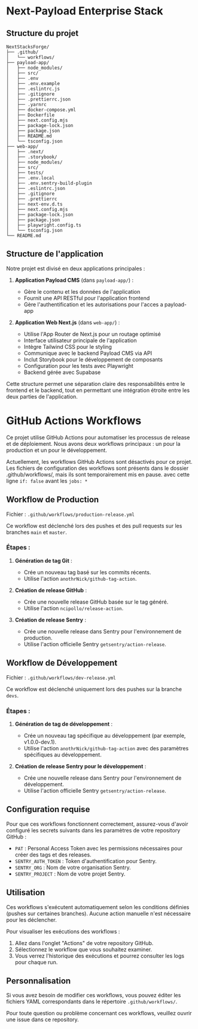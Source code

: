 
# Next-Payload Enterprise Stack

## Structure du projet

```
NextStacksForge/
├── .github/
│   └── workflows/
├── payload-app/
│   ├── node_modules/
│   ├── src/
│   ├── .env
│   ├── .env.example
│   ├── .eslintrc.js
│   ├── .gitignore
│   ├── .prettierrc.json
│   ├── .yarnrc
│   ├── docker-compose.yml
│   ├── Dockerfile
│   ├── next.config.mjs
│   ├── package-lock.json
│   ├── package.json
│   ├── README.md
│   └── tsconfig.json
├── web-app/
│   ├── .next/
│   ├── .storybook/
│   ├── node_modules/
│   ├── src/
│   ├── tests/
│   ├── .env.local
│   ├── .env.sentry-build-plugin
│   ├── .eslintrc.json
│   ├── .gitignore
│   ├── .prettierrc
│   ├── next-env.d.ts
│   ├── next.config.mjs
│   ├── package-lock.json
│   ├── package.json
│   ├── playwright.config.ts
│   └── tsconfig.json
└── README.md
```

## Structure de l'application

Notre projet est divisé en deux applications principales :

1. **Application Payload CMS** (dans `payload-app/`) :
   - Gère le contenu et les données de l'application
   - Fournit une API RESTful pour l'application frontend
   - Gère l'authentification et les autorisations pour l'acces a payload-app


2. **Application Web Next.js** (dans `web-app/`) :
   - Utilise l'App Router de Next.js pour un routage optimisé
   - Interface utilisateur principale de l'application
   - Intègre Tailwind CSS pour le styling
   - Communique avec le backend Payload CMS via API
   - Inclut Storybook pour le développement de composants
   - Configuration pour les tests avec Playwright
   - Backend gérée avec Supabase

Cette structure permet une séparation claire des responsabilités entre le frontend et le backend, tout en permettant une intégration étroite entre les deux parties de l'application.

# GitHub Actions Workflows

Ce projet utilise GitHub Actions pour automatiser les processus de release et de déploiement. Nous avons deux workflows principaux : un pour la production et un pour le développement.

Actuellement, les workflows GitHub Actions sont désactivés pour ce projet. Les fichiers de configuration des workflows sont présents dans le dossier .github/workflows/, mais ils sont temporairement mis en pause. avec cette ligne `if: false` avant les `jobs: *`
## Workflow de Production

Fichier : `.github/workflows/production-release.yml`

Ce workflow est déclenché lors des pushes et des pull requests sur les branches `main` et `master`.

### Étapes :

1. **Génération de tag Git** :
   - Crée un nouveau tag basé sur les commits récents.
   - Utilise l'action `anothrNick/github-tag-action`.

2. **Création de release GitHub** :
   - Crée une nouvelle release GitHub basée sur le tag généré.
   - Utilise l'action `ncipollo/release-action`.

3. **Création de release Sentry** :
   - Crée une nouvelle release dans Sentry pour l'environnement de production.
   - Utilise l'action officielle Sentry `getsentry/action-release`.

## Workflow de Développement

Fichier : `.github/workflows/dev-release.yml`

Ce workflow est déclenché uniquement lors des pushes sur la branche `devs`.

### Étapes :

1. **Génération de tag de développement** :
   - Crée un nouveau tag spécifique au développement (par exemple, v1.0.0-dev.1).
   - Utilise l'action `anothrNick/github-tag-action` avec des paramètres spécifiques au développement.

2. **Création de release Sentry pour le développement** :
   - Crée une nouvelle release dans Sentry pour l'environnement de développement.
   - Utilise l'action officielle Sentry `getsentry/action-release`.

## Configuration requise

Pour que ces workflows fonctionnent correctement, assurez-vous d'avoir configuré les secrets suivants dans les paramètres de votre repository GitHub :

- `PAT` : Personal Access Token avec les permissions nécessaires pour créer des tags et des releases.
- `SENTRY_AUTH_TOKEN` : Token d'authentification pour Sentry.
- `SENTRY_ORG` : Nom de votre organisation Sentry.
- `SENTRY_PROJECT` : Nom de votre projet Sentry.

## Utilisation

Ces workflows s'exécutent automatiquement selon les conditions définies (pushes sur certaines branches). Aucune action manuelle n'est nécessaire pour les déclencher.

Pour visualiser les exécutions des workflows :
1. Allez dans l'onglet "Actions" de votre repository GitHub.
2. Sélectionnez le workflow que vous souhaitez examiner.
3. Vous verrez l'historique des exécutions et pourrez consulter les logs pour chaque run.

## Personnalisation

Si vous avez besoin de modifier ces workflows, vous pouvez éditer les fichiers YAML correspondants dans le répertoire `.github/workflows/`.

Pour toute question ou problème concernant ces workflows, veuillez ouvrir une issue dans ce repository.